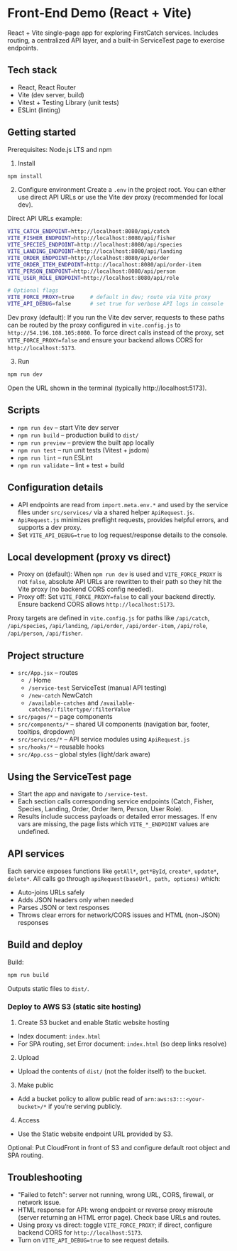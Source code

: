 # Front-End Demo (React + Vite)

React + Vite single-page app for exploring FirstCatch services. Includes routing, a centralized API layer, and a built-in ServiceTest page to exercise endpoints.

## Tech stack
- React, React Router
- Vite (dev server, build)
- Vitest + Testing Library (unit tests)
- ESLint (linting)

## Getting started
Prerequisites: Node.js LTS and npm

1) Install
```bash
npm install
```

2) Configure environment
Create a `.env` in the project root. You can either use direct API URLs or use the Vite dev proxy (recommended for local dev).

Direct API URLs example:
```bash
VITE_CATCH_ENDPOINT=http://localhost:8080/api/catch
VITE_FISHER_ENDPOINT=http://localhost:8080/api/fisher
VITE_SPECIES_ENDPOINT=http://localhost:8080/api/species
VITE_LANDING_ENDPOINT=http://localhost:8080/api/landing
VITE_ORDER_ENDPOINT=http://localhost:8080/api/order
VITE_ORDER_ITEM_ENDPOINT=http://localhost:8080/api/order-item
VITE_PERSON_ENDPOINT=http://localhost:8080/api/person
VITE_USER_ROLE_ENDPOINT=http://localhost:8080/api/role

# Optional flags
VITE_FORCE_PROXY=true     # default in dev; route via Vite proxy
VITE_API_DEBUG=false      # set true for verbose API logs in console
```

Dev proxy (default): If you run the Vite dev server, requests to these paths can be routed by the proxy configured in `vite.config.js` to `http://54.196.108.105:8080`. To force direct calls instead of the proxy, set `VITE_FORCE_PROXY=false` and ensure your backend allows CORS for `http://localhost:5173`.

3) Run
```bash
npm run dev
```
Open the URL shown in the terminal (typically http://localhost:5173).

## Scripts
- `npm run dev` – start Vite dev server
- `npm run build` – production build to `dist/`
- `npm run preview` – preview the built app locally
- `npm run test` – run unit tests (Vitest + jsdom)
- `npm run lint` – run ESLint
- `npm run validate` – lint + test + build

## Configuration details
- API endpoints are read from `import.meta.env.*` and used by the service files under `src/services/` via a shared helper `ApiRequest.js`.
- `ApiRequest.js` minimizes preflight requests, provides helpful errors, and supports a dev proxy.
- Set `VITE_API_DEBUG=true` to log request/response details to the console.

## Local development (proxy vs direct)
- Proxy on (default): When `npm run dev` is used and `VITE_FORCE_PROXY` is not `false`, absolute API URLs are rewritten to their path so they hit the Vite proxy (no backend CORS config needed).
- Proxy off: Set `VITE_FORCE_PROXY=false` to call your backend directly. Ensure backend CORS allows `http://localhost:5173`.

Proxy targets are defined in `vite.config.js` for paths like `/api/catch`, `/api/species`, `/api/landing`, `/api/order`, `/api/order-item`, `/api/role`, `/api/person`, `/api/fisher`.

## Project structure
- `src/App.jsx` – routes
  - `/` Home
  - `/service-test` ServiceTest (manual API testing)
  - `/new-catch` NewCatch
  - `/available-catches` and `/available-catches/:filtertype/:filterValue`
- `src/pages/*` – page components
- `src/components/*` – shared UI components (navigation bar, footer, tooltips, dropdown)
- `src/services/*` – API service modules using `ApiRequest.js`
- `src/hooks/*` – reusable hooks
- `src/App.css` – global styles (light/dark aware)

## Using the ServiceTest page
- Start the app and navigate to `/service-test`.
- Each section calls corresponding service endpoints (Catch, Fisher, Species, Landing, Order, Order Item, Person, User Role).
- Results include success payloads or detailed error messages. If env vars are missing, the page lists which `VITE_*_ENDPOINT` values are undefined.

## API services
Each service exposes functions like `getAll*`, `get*ById`, `create*`, `update*`, `delete*`. All calls go through `apiRequest(baseUrl, path, options)` which:
- Auto-joins URLs safely
- Adds JSON headers only when needed
- Parses JSON or text responses
- Throws clear errors for network/CORS issues and HTML (non-JSON) responses

## Build and deploy
Build:
```bash
npm run build
```
Outputs static files to `dist/`.

### Deploy to AWS S3 (static site hosting)
1) Create S3 bucket and enable Static website hosting
- Index document: `index.html`
- For SPA routing, set Error document: `index.html` (so deep links resolve)

2) Upload
- Upload the contents of `dist/` (not the folder itself) to the bucket.

3) Make public
- Add a bucket policy to allow public read of `arn:aws:s3:::<your-bucket>/*` if you’re serving publicly.

4) Access
- Use the Static website endpoint URL provided by S3.

Optional: Put CloudFront in front of S3 and configure default root object and SPA routing.

## Troubleshooting
- "Failed to fetch": server not running, wrong URL, CORS, firewall, or network issue.
- HTML response for API: wrong endpoint or reverse proxy misroute (server returning an HTML error page). Check base URLs and routes.
- Using proxy vs direct: toggle `VITE_FORCE_PROXY`; if direct, configure backend CORS for `http://localhost:5173`.
- Turn on `VITE_API_DEBUG=true` to see request details.

